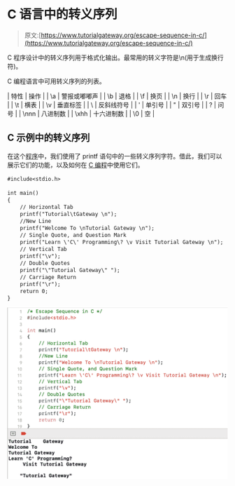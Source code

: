 # C 语言中的转义序列

> 原文:[https://www.tutorialgateway.org/escape-sequence-in-c/](https://www.tutorialgateway.org/escape-sequence-in-c/)

C 程序设计中的转义序列用于格式化输出。最常用的转义字符是\n(用于生成换行符)。

C 编程语言中可用转义序列的列表。

| 特性 | 操作 |
| \a | 警报或嘟嘟声 |
| \b | 退格 |
| \f | 换页 |
| \n | 换行 |
| \r | 回车 |
| \t | 横表 |
| \v | 垂直标签 |
| \\ | 反斜线符号 |
| \' | 单引号 |
| \" | 双引号 |
| \? | 问号 |
| \nnn | 八进制数 |
| \xhh | 十六进制数 |
| \0 | 空 |

## C 示例中的转义序列

在这个[程序](https://www.tutorialgateway.org/c-programming-examples/)中，我们使用了 printf 语句中的一些转义序列字符。借此，我们可以展示它们的功能，以及如何在 [C 编程](https://www.tutorialgateway.org/c-programming/)中使用它们。

```
#include<stdio.h>

int main()
{
    // Horizontal Tab
    printf("Tutorial\tGateway \n");
    //New Line
    printf("Welcome To \nTutorial Gateway \n");
    // Single Quote, and Question Mark
    printf("Learn \'C\' Programming\? \v Visit Tutorial Gateway \n");
    // Vertical Tab
    printf("\v");
    // Double Quotes
    printf("\"Tutorial Gateway\" ");
    // Carriage Return
    printf("\r");
    return 0;
}
```

![Escape Sequence in C](img/caa8f95d665e7cddcf73e3f154476463.png)